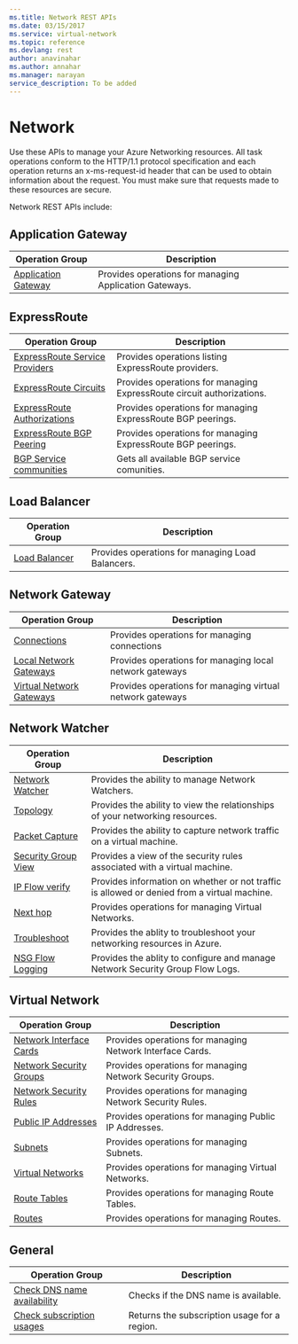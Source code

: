 ```yaml
---
ms.title: Network REST APIs
ms.date: 03/15/2017
ms.service: virtual-network
ms.topic: reference
ms.devlang: rest
author: anavinahar
ms.author: annahar
ms.manager: narayan
service_description: To be added
---
```

# Network

Use these APIs to manage your Azure Networking resources. All task operations conform to the HTTP/1.1 protocol specification and each operation returns an x-ms-request-id header that can be used to obtain information about the request. You must make sure that requests made to these resources are secure.

Network REST APIs include:

## Application Gateway

|Operation Group|Description|
|---|---|
|[Application Gateway](applicationgateway/index.md) |Provides operations for managing Application Gateways.|

## ExpressRoute

|Operation Group|Description|
|---|---|
|[ExpressRoute Service Providers](~/docs-ref-autogen/network/expressrouteserviceproviders.json)    |Provides operations listing ExpressRoute providers.|
|[ExpressRoute Circuits](~/docs-ref-autogen/network/expressroutecircuits.json)   | Provides operations for managing ExpressRoute circuit authorizations.|
|[ExpressRoute Authorizations](~/docs-ref-autogen/network/expressroutecircuitauthorizations.json)  |Provides operations for managing ExpressRoute BGP peerings.|
|[ExpressRoute BGP Peering](~/docs-ref-autogen/network/expressroutecircuitpeerings.json)  |Provides operations for managing ExpressRoute BGP peerings.|
|[BGP Service communities](~/docs-ref-autogen/network/bgpservicecommunities.json)    |Gets all available BGP service comunities.|

## Load Balancer

|Operation Group|Description|
|---|---|
|[Load Balancer](loadbalancer/index.md) |Provides operations for managing Load Balancers.|

## Network Gateway

|Operation Group|Description|
|---|---|
|[Connections](~/docs-ref-autogen/network/virtualnetworkgatewayconnections.json)  |Provides operations for managing connections|
|[Local Network Gateways](~/docs-ref-autogen/network/localnetworkgateways.json) | Provides operations for managing local network gateways|
|[Virtual Network Gateways](~/docs-ref-autogen/network/virtualnetworkgateways.json) |Provides operations for managing virtual network gateways|

## Network Watcher

|Operation Group|Description|
|---|---|
|[Network Watcher](~/docs-ref-autogen/network/networkwatchers.json) |Provides the ability to manage Network Watchers.|
|[Topology](~/docs-ref-autogen/network/networkwatchers.json#NetworkWatchers_GetTopology)   | Provides the ability to view the relationships of your networking resources. |
|[Packet Capture](~/docs-ref-autogen/network/packetcaptures.json)   |Provides the ability to capture network traffic on a virtual machine.| 
|[Security Group View](~/docs-ref-autogen/network/networkwatchers.json#NetworkWatchers_GetVMSecurityRules)   | Provides a view of the security rules associated with a virtual machine.| 
|[IP Flow verify](~/docs-ref-autogen/network/networkwatchers.json#NetworkWatchers_VerifyIPFlow)  |Provides information on whether or not traffic is allowed or denied from a virtual machine.| 
|[Next hop](~/docs-ref-autogen/network/networkwatchers.json#NetworkWatchers_GetNextHop)  |Provides operations for managing Virtual Networks.| 
|[Troubleshoot](~/docs-ref-autogen/network/networkwatchers.json#NetworkWatchers_GetTroubleshooting)   |Provides the ablity to troubleshoot your networking resources in Azure.| 
|[NSG Flow Logging](~/docs-ref-autogen/network/networkwatchers.json#NetworkWatchers_GetFlowLogStatus)   |Provides the ablity to configure and manage Network Security Group Flow Logs.| 

## Virtual Network

|Operation Group|Description|
|---|---|
|[Network Interface Cards](virtualnetwork/network-interface-cards.md) |Provides operations for managing Network Interface Cards.|
|[Network Security Groups](virtualnetwork/network-security-groups.md)   | Provides operations for managing Network Security Groups.|
|[Network Security Rules](virtualnetwork/network-security-rules.md)   |Provides operations for managing Network Security Rules.|
|[Public IP Addresses](virtualnetwork/public-ip-addresses.md)   | Provides operations for managing Public IP Addresses.|
|[Subnets](virtualnetwork/virtualnetworksubnets.md)  |Provides operations for managing Subnets.|
|[Virtual Networks](virtualnetwork/virtual-networks.md)  |Provides operations for managing Virtual Networks.|
|[Route Tables](virtualnetwork/route-tables.md)   |Provides operations for managing Route Tables.|
|[Routes](virtualnetwork/networkroutes.md)   |Provides operations for managing Routes.|

## General

|Operation Group|Description|
|---|---|
| [Check DNS name availability](virtualnetwork/check-dns-name-availability.md)       |  Checks if the DNS name is available. |
| [Check subscription usages](~/docs-ref-autogen/network/usages.json)           |  Returns the subscription usage for a region. |